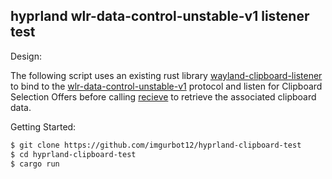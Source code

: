 ## hyprland wlr-data-control-unstable-v1 listener test

Design:

The following script uses an existing rust library
[wayland-clipboard-listener](https://github.com/Decodetalkers/wayland-clipboard-listener)
to bind to the
[wlr-data-control-unstable-v1](https://wayland.app/protocols/wlr-data-control-unstable-v1)
protocol and listen for Clipboard Selection Offers before calling
[recieve](https://wayland.app/protocols/wlr-data-control-unstable-v1#zwlr_data_control_offer_v1:request:receive)
to retrieve the associated clipboard data.

Getting Started:

```bash
$ git clone https://github.com/imgurbot12/hyprland-clipboard-test
$ cd hyprland-clipboard-test
$ cargo run
```
